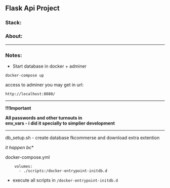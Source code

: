 ## Flask Api Project

### Stack:

### About:

---

### Notes:

+ Start database in docker + adminer
```angular2html
docker-compose up 
```
access to adminer you may get in url:
```angular2html
http://localhost:8080/
```
---

**!!!Important**

**All passwords and other turnouts in  
env_vars - i did it specially to simplier development**

---

db_setup.sh - create database fkcommerse and download extra extention

*it happen bc** 

docker-compose.yml
```angular2html
    volumes:
      - ./scripts:/docker-entrypoint-initdb.d
```
- execute all scripts in ```/docker-entrypoint-initdb.d ```
